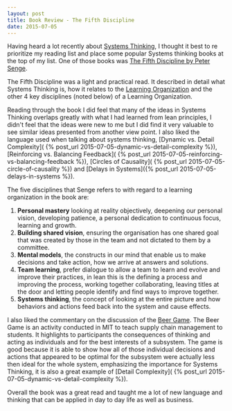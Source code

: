```yaml
--- 
layout: post
title: Book Review - The Fifth Discipline
date: 2015-07-05 
---
```


Having heard a lot recently about [Systems
Thinking](https://en.wikipedia.org/wiki/Systems_thinking), I thought it best to re
prioritize my reading list and place some popular Systems thinking books at the
top of my list. One of those books was 
[The Fifth
Discipline by Peter Senge](http://www.amazon.com/Fifth-Discipline-Practice-Learning-Organization/dp/B0000640E9).

<!--more-->

The Fifth Discipline was a light and practical read. It described in detail what Systems
Thinking is, how it relates to
the [Learning Organization](
https://hbr.org/2008/03/is-yours-a-learning-organization)
and the other 4 key disciplines (noted below) of a Learning Organization.

Reading through the book I did feel that many of the ideas in Systems Thinking
overlaps greatly with what I had learned from lean principles, I didn't feel
that the ideas were new to me but I did find it very valuable to see similar
ideas presented from another view point. I also liked the language used when
talking about systems thinking, [Dynamic vs. Detail Complexity](
{% post_url 2015-07-05-dynamic-vs-detail-complexity %}), 
[Reinforcing vs. Balancing Feedback](
{% post_url 2015-07-05-reinforcing-vs-balancing-feedback %}),
[Circles of Causality](
{% post_url 2015-07-05-circle-of-causality %}) and
[Delays in Systems]({% post_url 2015-07-05-delays-in-systems %}).

The five disciplines that Senge refers to with regard to a learning
organization in the book are:

1. **Personal mastery** looking at reality objectively, deepening our personal
   vision, developing patience, a personal dedication to continuous focus,
   learning and growth.
1. **Building shared vision**, ensuring the organisation has one shared goal
   that was created by those in the team and not dictated to them by a
   committee.
1. **Mental models**, the constructs in our mind that enable us to make
   decisions and take action, how we arrive at answers and solutions.
1. **Team learning**, prefer dialogue to allow a team to learn and evolve and
   improve their practices, in lean this is the defining a process and
   improving the process, working together collaborating, leaving titles at the
   door and letting people identify and find ways to improve together.
1. **Systems thinking**, the concept of looking at the entire picture and how
   behaviors and actions feed back into the system and cause effects.

I also liked the commentary on the discussion of the [Beer
Game](http://supplychain.mit.edu/supply-chain-games/beer-game/).  The Beer Game
is an activity conducted in MIT to teach supply chain management to students.
It highlights to participants the consequences of thinking and acting as
individuals and for the best interests of a subsystem. The game is good because
it is able to show how all of those individual decisions and actions that
appeared to be optimal for the subsystem were actually less then ideal for the
whole system, emphasizing the importance for Systems Thinking, it is also
a great example of [Detail Complexity](
{% post_url 2015-07-05-dynamic-vs-detail-complexity %}).

Overall the book was a great read and taught me a lot of new language and
thinking that can be applied in day to day life as well as business.
